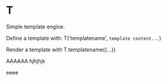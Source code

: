 # T

Simple template engine.

Define a template with: T('templatename', `template content...`)

Render a template with T.templatename({...})

AAAAAA
hjhjhjk

eeee
